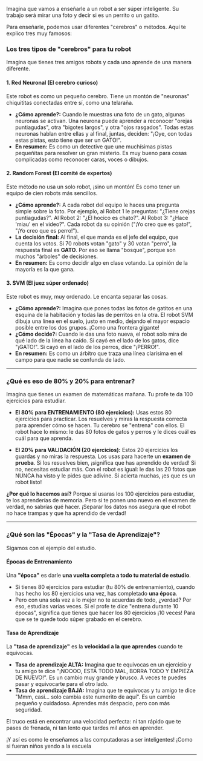 Imagina que vamos a enseñarle a un robot a ser súper inteligente. Su trabajo será mirar una foto y decir si es un perrito o un gatito.

Para enseñarle, podemos usar diferentes "cerebros" o métodos. Aquí te explico tres muy famosos:

### Los tres tipos de "cerebros" para tu robot

Imagina que tienes tres amigos robots y cada uno aprende de una manera diferente.

#### 1. Red Neuronal (El cerebro curioso)
Este robot es como un pequeño cerebro. Tiene un montón de "neuronas" chiquititas conectadas entre sí, como una telaraña.

*   **¿Cómo aprende?:** Cuando le muestras una foto de un gato, algunas neuronas se activan. Una neurona puede aprender a reconocer "orejas puntiagudas", otra "bigotes largos", y otra "ojos rasgados". Todas estas neuronas hablan entre ellas y al final, juntas, deciden: "¡Oye, con todas estas pistas, esto tiene que ser un GATO!".
*   **En resumen:** Es como un detective que une muchísimas pistas pequeñitas para resolver un gran misterio. Es muy bueno para cosas complicadas como reconocer caras, voces o dibujos.



#### 2. Random Forest (El comité de expertos)
Este método no usa un solo robot, ¡sino un montón! Es como tener un equipo de cien robots más sencillos.

*   **¿Cómo aprende?:** A cada robot del equipo le haces una pregunta simple sobre la foto. Por ejemplo, al Robot 1 le preguntas: "¿Tiene orejas puntiagudas?". Al Robot 2: "¿El hocico es chato?". Al Robot 3: "¿Hace 'miau' en el video?". Cada robot da su opinión ("¡Yo creo que es gato!", "¡Yo creo que es perro!").
*   **La decisión final:** Al final, el que manda es el jefe del equipo, que cuenta los votos. Si 70 robots votan "gato" y 30 votan "perro", la respuesta final es **GATO**. Por eso se llama "bosque", porque son muchos "árboles" de decisiones.
*   **En resumen:** Es como decidir algo en clase votando. La opinión de la mayoría es la que gana.



#### 3. SVM (El juez súper ordenado)
Este robot es muy, muy ordenado. Le encanta separar las cosas.

*   **¿Cómo aprende?:** Imagina que pones todas las fotos de gatitos en una esquina de la habitación y todas las de perritos en la otra. El robot SVM dibuja una línea en el suelo, justo en medio, dejando el mayor espacio posible entre los dos grupos. ¡Como una frontera gigante!
*   **¿Cómo decide?:** Cuando le das una foto nueva, el robot solo mira de qué lado de la línea ha caído. Si cayó en el lado de los gatos, dice "¡GATO!". Si cayó en el lado de los perros, dice "¡PERRO!".
*   **En resumen:** Es como un árbitro que traza una línea clarísima en el campo para que nadie se confunda de lado.



---

### ¿Qué es eso de 80% y 20% para entrenar?

Imagina que tienes un examen de matemáticas mañana. Tu profe te da 100 ejercicios para estudiar.

*   **El 80% para ENTRENAMIENTO (80 ejercicios):** Usas estos 80 ejercicios para practicar. Los resuelves y miras la respuesta correcta para aprender cómo se hacen. Tu cerebro se "entrena" con ellos. El robot hace lo mismo: le das 80 fotos de gatos y perros y le dices cuál es cuál para que aprenda.

*   **El 20% para VALIDACIÓN (20 ejercicios):** Estos 20 ejercicios los guardas y no miras la respuesta. Los usas para hacerte un **examen de prueba**. Si los resuelves bien, ¡significa que has aprendido de verdad! Si no, necesitas estudiar más. Con el robot es igual: le das las 20 fotos que NUNCA ha visto y le pides que adivine. Si acierta muchas, ¡es que es un robot listo!

**¿Por qué lo hacemos así?** Porque si usaras los 100 ejercicios para estudiar, te los aprenderías de memoria. Pero si te ponen uno nuevo en el examen de verdad, no sabrías qué hacer. ¡Separar los datos nos asegura que el robot no hace trampas y que ha aprendido de verdad!

---

### ¿Qué son las "Épocas" y la "Tasa de Aprendizaje"?

Sigamos con el ejemplo del estudio.

#### Épocas de Entrenamiento
Una **"época"** es darle **una vuelta completa a todo tu material de estudio**.

*   Si tienes 80 ejercicios para estudiar (tu 80% de entrenamiento), cuando has hecho los 80 ejercicios una vez, has completado **una época**.
*   Pero con una sola vez a lo mejor no te acuerdas de todo, ¿verdad? Por eso, estudias varias veces. Si el profe te dice "entrena durante 10 épocas", significa que tienes que hacer los 80 ejercicios ¡10 veces! Para que se te quede todo súper grabado en el cerebro.

#### Tasa de Aprendizaje
La **"tasa de aprendizaje"** es la **velocidad a la que aprendes** cuando te equivocas.

*   **Tasa de aprendizaje ALTA:** Imagina que te equivocas en un ejercicio y tu amigo te dice "¡NOOOO, ESTÁ TODO MAL, BORRA TODO Y EMPIEZA DE NUEVO!". Es un cambio muy grande y brusco. A veces te puedes pasar y equivocarte para el otro lado.
*   **Tasa de aprendizaje BAJA:** Imagina que te equivocas y tu amigo te dice "Mmm, casi... solo cambia este numerito de aquí". Es un cambio pequeño y cuidadoso. Aprendes más despacio, pero con más seguridad.

El truco está en encontrar una velocidad perfecta: ni tan rápido que te pases de frenada, ni tan lento que tardes mil años en aprender.

¡Y así es como le enseñamos a las computadoras a ser inteligentes! ¡Como si fueran niños yendo a la escuela


-----


